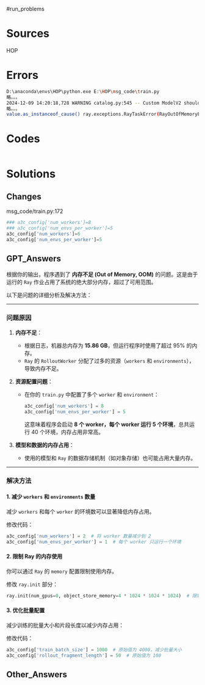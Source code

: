 #run_problems

# Sources
HOP

# Errors
```bash
D:\anaconda\envs\HOP\python.exe E:\HOP\msg_code\train.py
略。。。
2024-12-09 14:20:18,728 WARNING catalog.py:545 -- Custom ModelV2 should accept all custom options as **kwargs, instead of expecting them in config['custom_model_config']! pid=16000) D:\anaconda\envs\HOP\lib\site-packages\numpy\core\_methods.py:179: RuntimeWarning: overflow encountered in reduce pid=16000) ret = umr_sum(arr, axis, dtype, out, keepdims, where=where) 
略。。。
value.as_instanceof_cause() ray.exceptions.RayTaskError(RayOutOfMemoryError): ray::RolloutWorker.par_iter_init() (pid=208388, ip=127.0.0.1, repr=<ray.rllib.evaluation.rollout_worker.RolloutWorker object at 0x000001D3D9F815C8>) File "python\ray\_raylet.pyx", line 585, in ray._raylet.execute_task File "D:\anaconda\envs\HOP\lib\site-packages\ray\_private\memory_monitor.py", line 158, in raise_if_low_memory self.error_threshold)) ray._private.memory_monitor.RayOutOfMemoryError: More than 95% of the memory on node LAPTOP-8F8GNOLG is used (15.61 / 15.86 GB). The top 10 memory consumers are: PID MEM COMMAND 22468 1.73GiB D:\pycharm\PyCharm 2023.2.4\bin\pycharm64.exe E:\HOP 118016 0.77GiB D:\anaconda\envs\HOP\python.exe E:\HOP\msg_code\train.py 14156 0.61GiB D:\anaconda\envs\HOP\python.exe D:\anaconda\envs\HOP\lib\site-packages\ray\workers/default_worker.py 206356 0.61GiB D:\anaconda\envs\HOP\python.exe D:\anaconda\envs\HOP\lib\site-packages\ray\workers/default_worker.py 209800 0.61GiB D:\anaconda\envs\HOP\python.exe D:\anaconda\envs\HOP\lib\site-packages\ray\workers/default_worker.py 208812 0.61GiB D:\anaconda\envs\HOP\python.exe D:\anaconda\envs\HOP\lib\site-packages\ray\workers/default_worker.py 16000 0.61GiB D:\anaconda\envs\HOP\python.exe D:\anaconda\envs\HOP\lib\site-packages\ray\workers/default_worker.py 205948 0.61GiB D:\anaconda\envs\HOP\python.exe D:\anaconda\envs\HOP\lib\site-packages\ray\workers/default_worker.py 20100 0.61GiB D:\anaconda\envs\HOP\python.exe D:\anaconda\envs\HOP\lib\site-packages\ray\workers/default_worker.py 208388 0.61GiB D:\anaconda\envs\HOP\python.exe D:\anaconda\envs\HOP\lib\site-packages\ray\workers/default_worker.py In addition, up to 0.0 GiB of shared memory is currently being used by the Ray object store. --- --- Tip: Use the `ray memory` command to list active objects in the cluster. --- To disable OOM exceptions, set RAY_DISABLE_MEMORY_MONITOR=1. --- 进程已结束，退出代码为 1
```

# Codes

```python

```

# Solutions
## Changes
msg_code/train.py:172
```python
### a3c_config['num_workers']=8  
### a3c_config['num_envs_per_worker']=5  
a3c_config['num_workers']=6  
a3c_config['num_envs_per_worker']=5
```

## GPT_Answers
根据你的输出，程序遇到了 **内存不足 (Out of Memory, OOM)** 的问题。这是由于运行的 `Ray` 作业占用了系统的绝大部分内存，超过了可用范围。

以下是问题的详细分析及解决方法：

---

### **问题原因**

1. **内存不足**：
    
    - 根据日志，机器总内存为 **15.86 GB**，但运行程序时使用了超过 95% 的内存。
    - `Ray` 的 `RolloutWorker` 分配了过多的资源（`workers` 和 `environments`），导致内存不足。
2. **资源配置问题**：
    
    - 在你的 `train.py` 中配置了多个 `worker` 和 `environment`：
        
        ```python
        a3c_config['num_workers'] = 8
        a3c_config['num_envs_per_worker'] = 5
        ```
        
        这意味着程序会启动 **8 个 worker，每个 worker 运行 5 个环境**，总共运行 40 个环境，内存占用非常高。
3. **模型和数据的内存占用**：
    
    - 使用的模型和 `Ray` 的数据存储机制（如对象存储）也可能占用大量内存。

---

### **解决方法**

#### 1. **减少 `workers` 和 `environments` 数量**

减少 `workers` 和每个 `worker` 的环境数可以显著降低内存占用。

修改代码：

```python
a3c_config['num_workers'] = 2  # 将 worker 数量减少到 2
a3c_config['num_envs_per_worker'] = 1  # 每个 worker 只运行一个环境
```

#### 2. **限制 Ray 的内存使用**

你可以通过 `Ray` 的 `memory` 配置限制使用内存。

修改 `ray.init` 部分：

```python
ray.init(num_gpus=0, object_store_memory=4 * 1024 * 1024 * 1024)  # 限制 object store 内存为 4GB
```

#### 3. **优化批量配置**

减少训练的批量大小和片段长度以减少内存占用：

修改代码：

```python
a3c_config['train_batch_size'] = 1000  # 原始值为 4000，减少批量大小
a3c_config['rollout_fragment_length'] = 50  # 原始值为 100
```

## Other_Answers